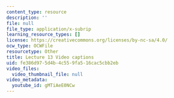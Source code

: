 ```yaml
---
content_type: resource
description: ''
file: null
file_type: application/x-subrip
learning_resource_types: []
license: https://creativecommons.org/licenses/by-nc-sa/4.0/
ocw_type: OCWFile
resourcetype: Other
title: Lecture 13 Video captions
uid: fe386d97-5d4b-4c55-9fa5-16cac5cbb2eb
video_files:
  video_thumbnail_file: null
video_metadata:
  youtube_id: gMTiAeE0NCw
---
```

